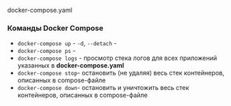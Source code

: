 
docker-compose.yaml



### Команды Docker Compose
- `docker-compose up`
		- `-d`, `--detach` - 
- `docker-compose ps` - 
- `docker-compose logs` - просмотр стека логов для всех приложений указанных в **docker-compose.yaml**
- `docker-compose stop`- остановить (не удаляя) весь стек контейнеров, описанных в compose-файле
- `docker-compose down`- остановить и уничтожить весь стек контейнеров, описанных в compose-файле